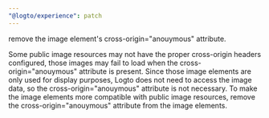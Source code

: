 ```yaml
---
"@logto/experience": patch
---
```


remove the image element's cross-origin="anouymous" attribute.

Some public image resources may not have the proper cross-origin headers configured, those images may fail to load when the cross-origin="anouymous" attribute is present.
Since those image elements are only used for display purposes, Logto does not need to access the image data, so the cross-origin="anouymous" attribute is not necessary.
To make the image elements more compatible with public image resources, remove the cross-origin="anouymous" attribute from the image elements.
